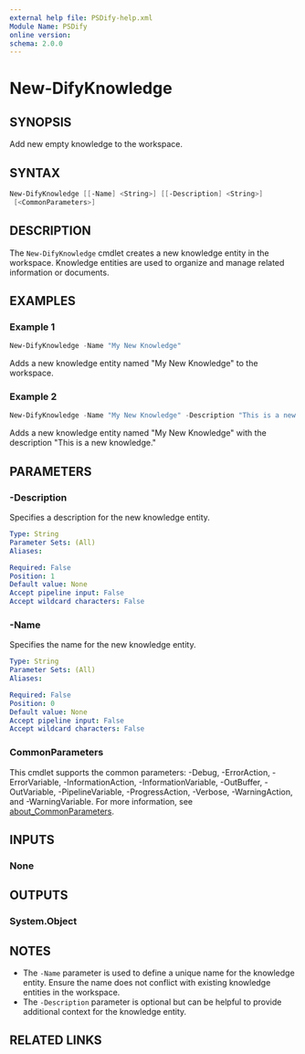 ```yaml
---
external help file: PSDify-help.xml
Module Name: PSDify
online version:
schema: 2.0.0
---
```


# New-DifyKnowledge

## SYNOPSIS

Add new empty knowledge to the workspace.

## SYNTAX

```powershell
New-DifyKnowledge [[-Name] <String>] [[-Description] <String>]
 [<CommonParameters>]
```

## DESCRIPTION

The `New-DifyKnowledge` cmdlet creates a new knowledge entity in the workspace. Knowledge entities are used to organize and manage related information or documents.

## EXAMPLES

### Example 1

```powershell
New-DifyKnowledge -Name "My New Knowledge"
```

Adds a new knowledge entity named "My New Knowledge" to the workspace.

### Example 2

```powershell
New-DifyKnowledge -Name "My New Knowledge" -Description "This is a new knowledge."
```

Adds a new knowledge entity named "My New Knowledge" with the description "This is a new knowledge."

## PARAMETERS

### -Description

Specifies a description for the new knowledge entity.

```yaml
Type: String
Parameter Sets: (All)
Aliases:

Required: False
Position: 1
Default value: None
Accept pipeline input: False
Accept wildcard characters: False
```

### -Name

Specifies the name for the new knowledge entity.

```yaml
Type: String
Parameter Sets: (All)
Aliases:

Required: False
Position: 0
Default value: None
Accept pipeline input: False
Accept wildcard characters: False
```

### CommonParameters

This cmdlet supports the common parameters: -Debug, -ErrorAction, -ErrorVariable, -InformationAction, -InformationVariable, -OutBuffer, -OutVariable, -PipelineVariable, -ProgressAction, -Verbose, -WarningAction, and -WarningVariable. For more information, see [about_CommonParameters](http://go.microsoft.com/fwlink/?LinkID=113216).

## INPUTS

### None

## OUTPUTS

### System.Object

## NOTES

- The `-Name` parameter is used to define a unique name for the knowledge entity. Ensure the name does not conflict with existing knowledge entities in the workspace.
- The `-Description` parameter is optional but can be helpful to provide additional context for the knowledge entity.

## RELATED LINKS
